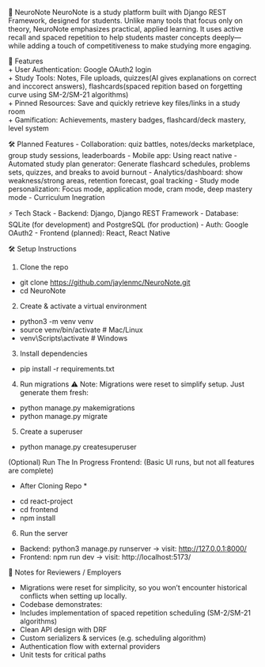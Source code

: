 🧠 NeuroNote
NeuroNote is a study platform built with Django REST Framework, designed for students. Unlike many tools that focus only on theory, NeuroNote emphasizes practical, applied learning. It uses active recall and spaced repetition to help students master concepts deeply—while adding a touch of competitiveness to make studying more engaging.

🚀 Features <br>
	+	User Authentication: Google OAuth2 login <br>
	+	Study Tools: Notes, File uploads, quizzes(AI gives explanations on correct and inccorect answers), flashcards(spaced repition based on forgetting curve using SM-2/SM-21 algorithms) <br>
 	+	Pinned Resources: Save and quickly retrieve key files/links in a study room <br>
	+	Gamification: Achievements, mastery badges, flashcard/deck mastery, level system <br>

🛠️ Planned Features
 	- 	Collaboration: quiz battles, notes/decks marketplace, group study sessions, leaderboards
  	- 	Mobile app: Using react native
   	- 	Automated study plan generator: Generate flashcard schedules, problems sets, quizzes, and breaks to avoid burnout
	- 	Analytics/dashboard: show weakness/strong areas, retention forecast, goal tracking
 	- 	Study mode personalization: Focus mode, application mode, cram mode, deep mastery mode
  	- 	Curriculum Inegration

 ⚡ Tech Stack
	-	Backend: Django, Django REST Framework
	-	Database: SQLite (for development) and PostgreSQL (for production)
	-	Auth: Google OAuth2
	-	Frontend (planned): React, React Native

🛠️ Setup Instructions
1. Clone the repo
  - git clone https://github.com/jaylenmc/NeuroNote.git
  - cd NeuroNote
    
2. Create & activate a virtual environment
  - python3 -m venv venv
  - source venv/bin/activate   # Mac/Linux
  - venv\Scripts\activate      # Windows
    
3. Install dependencies
  - pip install -r requirements.txt
    
4. Run migrations
⚠️ Note: Migrations were reset to simplify setup.
Just generate them fresh:
  - python manage.py makemigrations
  - python manage.py migrate
    
5. Create a superuser
- python manage.py createsuperuser

(Optional) Run The In Progress Frontend:
(Basic UI runs, but not all features are complete)
* After Cloning Repo *
- cd react-project
- cd frontend
- npm install
  
6. Run the server
  - Backend: python3 manage.py runserver -> visit: http://127.0.0.1:8000/
  - Frontend: npm run dev -> visit: http://localhost:5173/

📝 Notes for Reviewers / Employers
  -	Migrations were reset for simplicity, so you won’t encounter historical conflicts when setting up locally.
  -	Codebase demonstrates:
  -	Includes implementation of spaced repetition scheduling (SM-2/SM-21 algorithms)
  -	Clean API design with DRF
  -	Custom serializers & services (e.g. scheduling algorithm)
  -	Authentication flow with external providers
  -	Unit tests for critical paths
